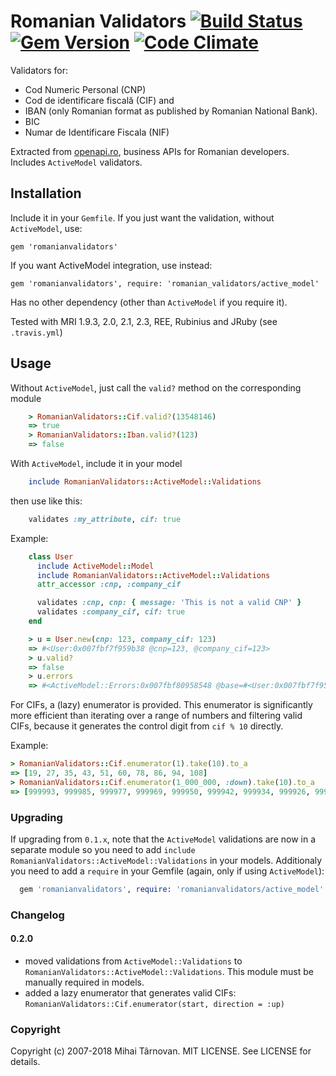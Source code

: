 # Romanian Validators [![Build Status](https://travis-ci.org/mtarnovan/romanianvalidators.svg?branch=master)](https://travis-ci.org/mtarnovan/romanianvalidators) [![Gem Version](https://badge.fury.io/rb/romanianvalidators.svg)](https://badge.fury.io/rb/romanianvalidators) [![Code Climate](https://codeclimate.com/github/mtarnovan/romanianvalidators/badges/gpa.svg)](https://codeclimate.com/github/mtarnovan/romanianvalidators)

Validators for:

  * Cod Numeric Personal (CNP)
  * Cod de identificare fiscală (CIF) and
  * IBAN (only Romanian format as published by Romanian National Bank).
  * BIC
  * Numar de Identificare Fiscala (NIF)

Extracted from [openapi.ro](https://openapi.ro), business APIs for Romanian developers.
Includes `ActiveModel` validators.

## Installation

Include it in your `Gemfile`. If you just want the validation, without `ActiveModel`, use:

    gem 'romanianvalidators'

If you want ActiveModel integration, use instead:

    gem 'romanianvalidators', require: 'romanian_validators/active_model'

Has no other dependency (other than `ActiveModel` if you require it).

Tested with MRI 1.9.3, 2.0, 2.1, 2.3, REE, Rubinius and JRuby (see `.travis.yml`)

## Usage

Without `ActiveModel`, just call the `valid?` method on the corresponding module

```ruby
    > RomanianValidators::Cif.valid?(13548146)
    => true
    > RomanianValidators::Iban.valid?(123)
    => false
 ```

With `ActiveModel`, include it in your model

```ruby
    include RomanianValidators::ActiveModel::Validations
```

then use like this:

```ruby
    validates :my_attribute, cif: true
```

Example:
```ruby
    class User
      include ActiveModel::Model
      include RomanianValidators::ActiveModel::Validations
      attr_accessor :cnp, :company_cif

      validates :cnp, cnp: { message: 'This is not a valid CNP' }
      validates :company_cif, cif: true
    end

    > u = User.new(cnp: 123, company_cif: 123)
    => #<User:0x007fbf7f959b38 @cnp=123, @company_cif=123>
    > u.valid?
    => false
    > u.errors
    => #<ActiveModel::Errors:0x007fbf80958548 @base=#<User:0x007fbf7f959b38 @cnp=123, @company_cif=123, @validation_context=nil, @errors=#<ActiveModel::Errors:0x007fbf80958548 ...>>, @messages={:cnp=>["This is not a valid CNP"], :company_cif=>["is invalid"]}, @details={:cnp=>[{:error=>"This is not a valid CNP"}], :company_cif=>[{:error=>:invalid}]}>
```

For CIFs, a (lazy) enumerator is provided. This enumerator is significantly
more efficient than iterating over a range of numbers and filtering valid CIFs, because
it generates the control digit from `cif % 10` directly.

Example:

```ruby
> RomanianValidators::Cif.enumerator(1).take(10).to_a
=> [19, 27, 35, 43, 51, 60, 78, 86, 94, 108]
> RomanianValidators::Cif.enumerator(1_000_000, :down).take(10).to_a
=> [999993, 999985, 999977, 999969, 999950, 999942, 999934, 999926, 999918, 999900]
```

### Upgrading

If upgrading from `0.1.x`, note that the `ActiveModel` validations are now in a separate module so you need to add
`include RomanianValidators::ActiveModel::Validations` in your models. Additionaly you need to add a `require` in your Gemfile (again, only if using `ActiveModel`):

```ruby
  gem 'romanianvalidators', require: 'romanianvalidators/active_model'
```

### Changelog

#### 0.2.0
* moved validations from `ActiveModel::Validations` to `RomanianValidators::ActiveModel::Validations`.
  This module must be manually required in models.
* added a lazy enumerator that generates valid CIFs: `RomanianValidators::Cif.enumerator(start, direction = :up)`

### Copyright

Copyright (c) 2007-2018 Mihai Târnovan. MIT LICENSE. See LICENSE for details.
